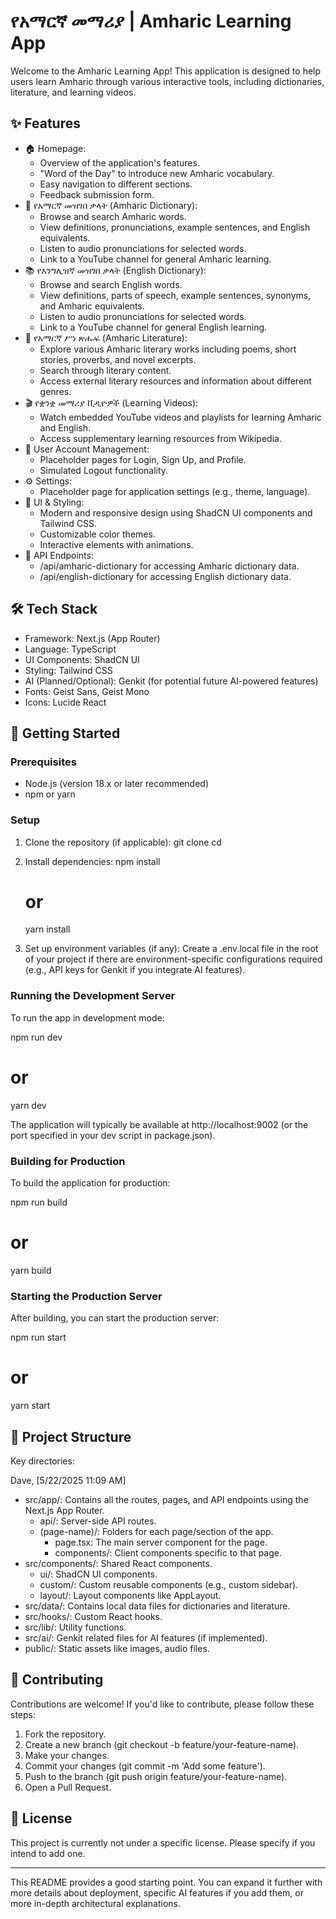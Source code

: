 
# የአማርኛ መማሪያ | Amharic Learning App

Welcome to the Amharic Learning App! This application is designed to help users learn Amharic through various interactive tools, including dictionaries, literature, and learning videos.

## ✨ Features

*   🏠 Homepage:
    *   Overview of the application's features.
    *   "Word of the Day" to introduce new Amharic vocabulary.
    *   Easy navigation to different sections.
    *   Feedback submission form.
*   📖 የአማርኛ መዝገበ ቃላት (Amharic Dictionary):
    *   Browse and search Amharic words.
    *   View definitions, pronunciations, example sentences, and English equivalents.
    *   Listen to audio pronunciations for selected words.
    *   Link to a YouTube channel for general Amharic learning.
*   📚 የእንግሊዝኛ መዝገበ ቃላት (English Dictionary):
    *   Browse and search English words.
    *   View definitions, parts of speech, example sentences, synonyms, and Amharic equivalents.
    *   Listen to audio pronunciations for selected words.
    *   Link to a YouTube channel for general English learning.
*   📜 የአማርኛ ሥነ ጽሑፍ (Amharic Literature):
    *   Explore various Amharic literary works including poems, short stories, proverbs, and novel excerpts.
    *   Search through literary content.
    *   Access external literary resources and information about different genres.
*   🎬 የቋንቋ መማሪያ ቪዲዮዎች (Learning Videos):
    *   Watch embedded YouTube videos and playlists for learning Amharic and English.
    *   Access supplementary learning resources from Wikipedia.
*   👤 User Account Management:
    *   Placeholder pages for Login, Sign Up, and Profile.
    *   Simulated Logout functionality.
*   ⚙️ Settings:
    *   Placeholder page for application settings (e.g., theme, language).
*   🎨 UI & Styling:
    *   Modern and responsive design using ShadCN UI components and Tailwind CSS.
    *   Customizable color themes.
    *   Interactive elements with animations.
*   📡 API Endpoints:
    *   /api/amharic-dictionary for accessing Amharic dictionary data.
    *   /api/english-dictionary for accessing English dictionary data.

## 🛠 Tech Stack

*   Framework: Next.js (App Router)
*   Language: TypeScript
*   UI Components: ShadCN UI
*   Styling: Tailwind CSS
*   AI (Planned/Optional): Genkit (for potential future AI-powered features)
*   Fonts: Geist Sans, Geist Mono
*   Icons: Lucide React

## 🚀 Getting Started

### Prerequisites

*   Node.js (version 18.x or later recommended)
*   npm or yarn

### Setup

1.  Clone the repository (if applicable):
        git clone <your-repository-url>
    cd <project-directory>
    
2.  Install dependencies:
        npm install
    # or
    yarn install
    
3.  Set up environment variables (if any):
    Create a .env.local file in the root of your project if there are environment-specific configurations required (e.g., API keys for Genkit if you integrate AI features).

### Running the Development Server

To run the app in development mode:

npm run dev
# or
yarn dev

The application will typically be available at http://localhost:9002 (or the port specified in your dev script in package.json).

### Building for Production

To build the application for production:

npm run build
# or
yarn build

### Starting the Production Server

After building, you can start the production server:

npm run start
# or
yarn start

## 📁 Project Structure

Key directories:

Dave, [5/22/2025 11:09 AM]
*   src/app/: Contains all the routes, pages, and API endpoints using the Next.js App Router.
    *   api/: Server-side API routes.
    *   (page-name)/: Folders for each page/section of the app.
        *   page.tsx: The main server component for the page.
        *   components/: Client components specific to that page.
*   src/components/: Shared React components.
    *   ui/: ShadCN UI components.
    *   custom/: Custom reusable components (e.g., custom sidebar).
    *   layout/: Layout components like AppLayout.
*   src/data/: Contains local data files for dictionaries and literature.
*   src/hooks/: Custom React hooks.
*   src/lib/: Utility functions.
*   src/ai/: Genkit related files for AI features (if implemented).
*   public/: Static assets like images, audio files.

## 🤝 Contributing

Contributions are welcome! If you'd like to contribute, please follow these steps:

1.  Fork the repository.
2.  Create a new branch (git checkout -b feature/your-feature-name).
3.  Make your changes.
4.  Commit your changes (git commit -m 'Add some feature').
5.  Push to the branch (git push origin feature/your-feature-name).
6.  Open a Pull Request.

## 📝 License

This project is currently not under a specific license. Please specify if you intend to add one.

---

This README provides a good starting point. You can expand it further with more details about deployment, specific AI features if you add them, or more in-depth architectural explanations.
